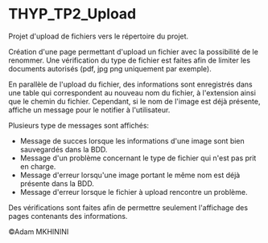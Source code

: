 # THYP_TP2_Upload
 
Projet d'upload de fichiers vers le répertoire du projet.

Création d'une page permettant d'upload un fichier avec la possibilité de le renommer. Une vérification du type de fichier est faites afin de limiter les documents autorisés (pdf, jpg png uniquement par exemple).

En parallèle de l'upload du fichier, des informations sont enregistrés dans une table qui correspondent au nouveau nom du fichier, à l'extension ainsi que le chemin du fichier. Cependant, si le nom de l'image est déjà présente, affiche un message pour le notifier à l'utilisateur.

Plusieurs type de messages sont affichés:
- Message de succes lorsque les informations d'une image sont bien sauvegardés dans la BDD.
- Message d'un problème concernant le type de fichier qui n'est pas prit en charge.
- Message d'erreur lorsqu'une image portant le même nom est déjà présente dans la BDD.
- Message d'erreur lorsque le fichier à upload rencontre un problème.

Des vérifications sont faites afin de permettre seulement l'affichage des pages contenants des informations.

©Adam MKHININI
